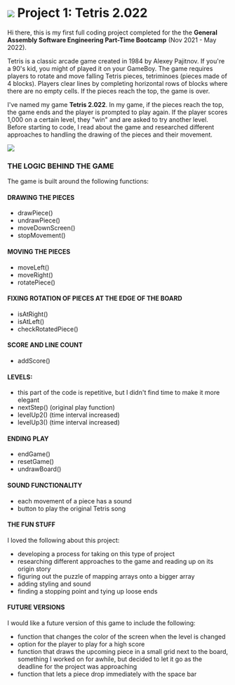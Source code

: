 
# ![](https://ga-dash.s3.amazonaws.com/production/assets/logo-9f88ae6c9c3871690e33280fcf557f33.png) Project 1:  **Tetris 2.022**

Hi there, this is my first full coding project completed for the the **General Assembly Software Engineering Part-Time Bootcamp** (Nov 2021 - May 2022). 

Tetris is a classic arcade game created in 1984 by Alexey Pajitnov. If you're a 90's kid, you might of played it on your GameBoy. The game requires players to rotate and move falling Tetris pieces, tetriminoes (pieces made of 4 blocks). Players clear lines by completing horizontal rows of blocks where there are no empty cells. If the pieces reach the top, the game is over. 

I've named my game **Tetris 2.022**. In my game, if the pieces reach the top, the game ends and the player is prompted to play again. If the player scores 1,000 on a certain level, they "win" and are asked to try another level. Before starting to code, I read about the game and researched different approaches to handling the drawing of the pieces and their movement. 

![](project-1-gif-1.gif)

### THE LOGIC BEHIND THE GAME 

The game is built around the following functions: 

#### DRAWING THE PIECES

- drawPiece()
- undrawPiece()
- moveDownScreen()
- stopMovement()

#### MOVING THE PIECES

- moveLeft()
- moveRight()
- rotatePiece()

#### FIXING ROTATION OF PIECES AT THE EDGE OF THE BOARD

- isAtRight()
- isAtLeft()
- checkRotatedPiece() 

#### SCORE AND LINE COUNT 

- addScore()

#### LEVELS:
- this part of the code is repetitive, but I didn't find time to make it more elegant
- nextStep() (original play function)
- levelUp2() (time interval increased)
- levelUp3() (time interval increased)

#### ENDING PLAY 

- endGame()   
- resetGame()
- undrawBoard()


#### SOUND FUNCTIONALITY

- each movement of a piece has a sound
- button to play the original Tetris song

#### THE FUN STUFF

I loved the following about this project:

- developing a process for taking on this type of project 
- researching different approaches to the game and reading up on its origin story 
- figuring out the puzzle of mapping arrays onto a bigger array 
- adding styling and sound 
- finding a stopping point and tying up loose ends 

#### FUTURE VERSIONS

I would like a future version of this game to include the following: 
- function that changes the color of the screen when the level is changed 
- option for the player to play for a high score
- function that draws the upcoming piece in a small grid next to the board, something I worked on for awhile, but decided to let it go as the deadline for the project was approaching 
- function that lets a piece drop immediately with the space bar






